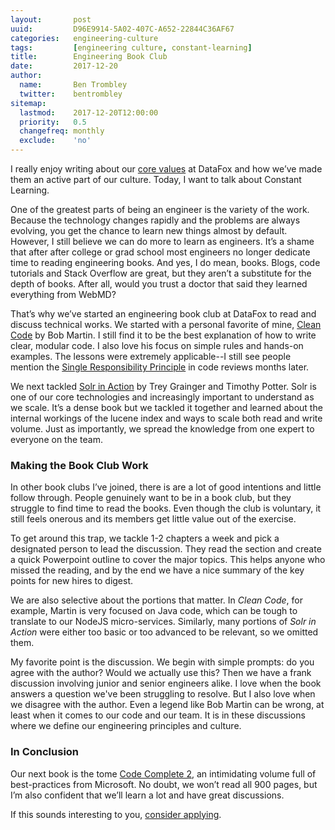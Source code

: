 ```yaml
---
layout:       post
uuid:         D96E9914-5A02-407C-A652-22844C36AF67
categories:   engineering-culture
tags:         [engineering culture, constant-learning]
title:        Engineering Book Club
date:         2017-12-20
author:
  name:       Ben Trombley
  twitter:    bentrombley
sitemap:
  lastmod:    2017-12-20T12:00:00
  priority:   0.5
  changefreq: monthly
  exclude:    'no'
---
```


I really enjoy writing about our [core values](https://blog.datafox.com/startup-culture-values/) at DataFox and how we’ve made them an active part of our culture.  Today, I want to talk about Constant Learning.

One of the greatest parts of being an engineer is the variety of the work.  Because the technology changes rapidly and the problems are always evolving, you get the chance to learn new things almost by default.  However, I still believe we can do more to learn as engineers.  It’s a shame that after after college or grad school most engineers no longer dedicate time to reading engineering books.  And yes, I do mean, books.  Blogs, code tutorials and Stack Overflow are great, but they aren’t a substitute for the depth of books.  After all, would you trust a doctor that said they learned everything from WebMD?

That’s why we’ve started an engineering book club at DataFox to read and discuss technical works.  We started with a personal favorite of mine, [Clean Code](https://www.amazon.com/Clean-Code-Handbook-Software-Craftsmanship/dp/0132350882) by Bob Martin.  I still find it to be the best explanation of how to write clear, modular code.  I also love his focus on simple rules and hands-on examples.  The lessons were extremely applicable--I still see people mention the [Single Responsibility Principle](https://en.wikipedia.org/wiki/Single_responsibility_principle) in code reviews months later.

We next tackled [Solr in Action](https://www.amazon.com/Solr-Action-Trey-Grainger/dp/1617291021) by Trey Grainger and Timothy Potter.  Solr is one of our core technologies and increasingly important to understand as we scale.  It’s a dense book but we tackled it together and learned about the internal workings of the lucene index and ways to scale both read and write volume.  Just as importantly, we spread the knowledge from one expert to everyone on the team.

### Making the Book Club Work

In other book clubs I’ve joined, there is are a lot of good intentions and little follow through.  People genuinely want to be in a book club, but they struggle to find time to read the books.  Even though the club is voluntary, it still feels onerous and its members get little value out of the exercise.

To get around this trap, we tackle 1-2 chapters a week and pick a designated person to lead the discussion.  They read the section and create a quick Powerpoint outline to cover the major topics.  This helps anyone who missed the reading, and by the end we have a nice summary of the key points for new hires to digest.

We are also selective about the portions that matter. In _Clean Code_, for example, Martin is very focused on Java code, which can be tough to translate to our NodeJS micro-services.  Similarly, many portions of _Solr in Action_ were either too basic or too advanced to be relevant, so we omitted them.

My favorite point is the discussion.  We begin with simple prompts: do you agree with the author?  Would we actually use this?  Then we have a frank discussion involving junior and senior engineers alike.  I love when the book answers a question we've been struggling to resolve.  But I also love when we disagree with the author.  Even a legend like Bob Martin can be wrong, at least when it comes to our code and our team.  It is in these discussions where we define our engineering principles and culture.

### In Conclusion
Our next book is the tome [Code Complete 2](link), an intimidating volume full of best-practices from Microsoft.  No doubt, we won’t read all 900 pages, but I’m also confident that we’ll learn a lot and have great discussions.

If this sounds interesting to you, [consider applying](https://www.datafox.com/company/careers/).
